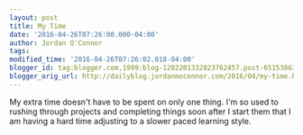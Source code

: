 ```yaml
---
layout: post
title: My Time
date: '2016-04-26T07:26:00.000-04:00'
author: Jordan O'Connor
tags: 
modified_time: '2016-04-26T07:26:02.018-04:00'
blogger_id: tag:blogger.com,1999:blog-1202201332823762457.post-6515386355858321500
blogger_orig_url: http://dailyblog.jordanmoconnor.com/2016/04/my-time.html
---
```


My extra time doesn't have to be spent on only one thing. I'm so used to rushing through projects and completing things soon after I start them that I am having a hard time adjusting to a slower paced learning style.<br /><br /><br />